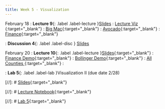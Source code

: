 ```yaml
---
title: Week 5 - Visualization
---
```


February 18
: **Lecture 9**{: .label .label-lecture }[Slides](https://docs.google.com/presentation/d/1QwI4f2J9vMTlZmRTorhk_Om1Nv3kupXTNK-nUySpIS8/edit?usp=sharing)
: [Lecture Viz ](https://datahub.berkeley.edu/hub/user-redirect/git-pull?repo=https%3A%2F%2Fgithub.com%2FUCB-Econ-148%2Fecon148-sp25&branch=main&urlpath=lab%2Ftree%2Fecon148-sp25%2Flec%2Flec5.1%2FViz-1.ipynb){:target="_blank"} 
: [Big Mac](https://datahub.berkeley.edu/hub/user-redirect/git-pull?repo=https%3A%2F%2Fgithub.com%2FUCB-Econ-148%2Fecon148-sp25&branch=main&urlpath=lab%2Ftree%2Fecon148-sp25%2Flec%2Flec5.1%2FBig_Mac.ipynb){:target="_blank"} 
: [Avocado](https://datahub.berkeley.edu/hub/user-redirect/git-pull?repo=https%3A%2F%2Fgithub.com%2FUCB-Econ-148%2Fecon148-sp25&branch=main&urlpath=lab%2Ftree%2Fecon148-sp25%2Flec%2Flec5.1%2FAvocados_Log.ipynb){:target="_blank"} 
: [Finance](https://datahub.berkeley.edu/hub/user-redirect/git-pull?repo=https%3A%2F%2Fgithub.com%2FUCB-Econ-148%2Fecon148-sp25&branch=main&urlpath=lab%2Ftree%2Fecon148-sp25%2Flec%2Flec5.1%2FFinanceDemo.ipynb){:target="_blank"} 

: **Discussion 4**{: .label .label-disc } [Slides](https://docs.google.com/presentation/d/1ILZdtjmH39okDMLvnKZqug7ALIA2LvIR7NCAXNGXuOA/edit?usp=sharing)


February 20
: **Lecture 10**{: .label .label-lecture }[Slides](https://docs.google.com/presentation/d/1HUPwjhZC2FdmXvFYu_WignBaEU6nawhmeVRZH-6IPt0/edit?usp=sharing){:target="_blank"} 
: [Finance Demo](https://datahub.berkeley.edu/hub/user-redirect/git-pull?repo=https%3A%2F%2Fgithub.com%2FUCB-Econ-148%2Fecon148-sp25&branch=main&urlpath=lab%2Ftree%2Fecon148-sp25%2Flec%2Flec5.2%2FFinanceDemo.ipynb){:target="_blank"} 
: [Bollinger Demo](https://datahub.berkeley.edu/hub/user-redirect/git-pull?repo=https%3A%2F%2Fgithub.com%2FUCB-Econ-148%2Fecon148-sp25&branch=main&urlpath=lab%2Ftree%2Fecon148-sp25%2Flec%2Flec5.2%2FBollinger_widget.ipynb){:target="_blank"} 
: [All Counties ](https://datahub.berkeley.edu/hub/user-redirect/git-pull?repo=https%3A%2F%2Fgithub.com%2FUCB-Econ-148%2Fecon148-sp25&branch=main&urlpath=lab%2Ftree%2Fecon148-sp25%2Flec%2Flec5.2%2Fall_counties.ipynb){:target="_blank"} 
:

: **Lab 5**{: .label .label-lab }Visualization II (due date 2/28)

[//]: # [Slides](){:target="_blank"} 

[//]: # [Lecture Notebook](){:target="_blank"} 

[//]: # [Lab 5](){:target="_blank"} 